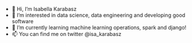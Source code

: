 - 👋 Hi, I’m Isabella Karabasz
- 👀 I’m interested in data science, data engineering and developing good software
- 🌱 I’m currently learning machine learning operations, spark and django!
- 📫 You can find me on twitter @isa_karabasz

<!---
isabella-karabasz/isabella-karabasz is a ✨ special ✨ repository because its `README.md` (this file) appears on your GitHub profile.
You can click the Preview link to take a look at your changes.
--->
